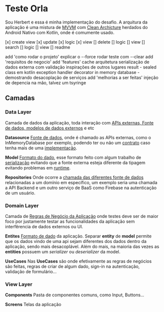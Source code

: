 # Teste Orla
Sou Herbert e essa é minha implementação do desafio. A arquitura da aplicação é uma mistura de <u>MVVM</u> com <u>Clean Archicture</u> herdados do Android Nativo com Kotlin, onde é comumente usado.

[x] create view
[x] update
  [x] logic
  [x] view
[] delete
  [] logic
  [] view
[] search
  [] logic
  [] view
[] readme

add 'como rodar o projeto'
  explicar o --force
  rodar teste com --clear
add 'requisitos de negocio'
add 'features'
  cache
  arquitetura
    serialização de dados externa com validação
    inspirações de outros lugares
      result - sealed class em kotlin
      exception handler decorator
    in memory database - demostrando desacoplação de serviços
add 'melhorias a ser feitas'
  injeção de depencia na mão, talvez um tsyringe

## Camadas

### Data Layer
Camada de dados da aplicação, toda interação com <u>APIs externas, Fonte de dados,
modelos de dados externos</u> e etc

**Datasource**
<u>Fonte de dados</u>, onde é chamado as APIs externas, como o InMemoryDatabase por exemplo, podendo ter ou não um <u>contrato</u> caso tenha mais de uma <u>implementação</u>.

**Model**
<u>Formato do dado</u>, esse formato feito com algum trabalho de <u>serialização</u> evitando que a fonte externa esteja diferente da tipagem evitando problemas em <u>runtime</u>.

**Repositories**
Onde ocorre a <u>chamada das diferentes fonte de dados</u> relacionadas a um domínio em específico, um exemplo seria uma chamada a API Backend e um outro serviço de BaaS como Firebase na autenticação de um usuário.

### Domain Layer
Camada de <u>Regras de Negócio da Aplicação</u> onde testes deve ser de maior foco por justamente testar as funcionalidades da aplicação sem interfêrencia de dados externos ou UI.

**Entites**
<u>Formato de dado</u> da aplicação. Separar **entity** de **model** permite que os dados vindo de uma api sejam diferentes dos dados dentro da aplicação, sendo mais desacoplável.
Além do mais, na maioria das vezes as **entities** possuem um *serializer* ou *deserializer* da model.

**UseCases**
Nas **UseCases** são onde efetivamente as regras de negócios são feitas, regras de criar de algum dado, sign-in na autenticação, validação de formulário...

### View Layer

**Components** Pasta de componentes comuns, como Input, Buttons...

**Screens** Telas da aplicação
